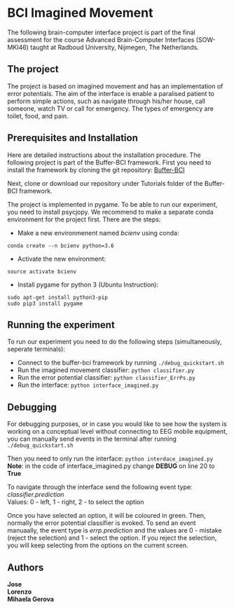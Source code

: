 # BCI Imagined Movement

The following brain-computer interface project is part of the final assessment for the course Advanced Brain-Computer Interfaces (SOW-MKI46) taught at Radboud University, Nijmegen, The Netherlands.

## The project
The project is based on imagined movement and has an implementation of error potentials. The aim of the interface is enable a paralised patient to perform simple actions, such as navigate through his/her house, call someone, watch TV or call for emergency. The types of emergency are toilet, food, and pain. 

## Prerequisites and Installation
Here are detailed instructions about the installation procedure. 
The following project is part of the Buffer-BCI framework. First you need to install the framework by cloning the git repository: [Buffer-BCI](https://github.com/jadref/buffer_bci)

Next, clone or download our repository under Tutorials folder of the Buffer-BCI framework.

The project is implemented in pygame. To be able to run our experiment, you need to install psycjopy. We recommend to make a separate conda environment for the project first. There are the steps:

* Make a new environmenent named *bcienv* using conda:
```
conda create --n bcienv python=3.6 
```
* Activate the new environment:
```
source activate bcienv
```
* Install pygame for python 3 (Ubuntu Instruction):
```
sudo apt-get install python3-pip
sudo pip3 install pygame
```
## Running the experiment
To run our experiment you need to do the following steps (simultaneously, seperate terminals):
* Connect to the buffer-bci framework by running `./debug_quickstart.sh`
* Run the imagined movement classifier: `python classifier.py`
* Run the error potential classifier: `python classifier_ErrPs.py`
* Run the interface: `python interface_imagined.py`

## Debugging
For debugging purposes, or in case you would like to see how the system is working on a conceptual level without connecting to EEG mobile equipment, you can manually send events in the terminal after running `./debug_quickstart.sh`

Then you need to only run the interface: `python interdace_imagined.py`  
**Note**: in the code of interface_imagined.py change **DEBUG** on line 20 to **True**

To navigate through the interface send the following event type: *classifier.prediction*  
Values: 0 - left, 1 - right, 2 - to select the option  

Once you have selected an option, it will be coloured in green. Then, normally the error potential classifier is evoked. To send an event manuaally, the event type is *errp.prediction* and the values are 0 - mistake (reject the selection) and 1 - select the option. If you reject the selection, you will keep selecting from the options on the current screen. 

## Authors
**Jose**  
**Lorenzo**  
**Mihaela Gerova**  
